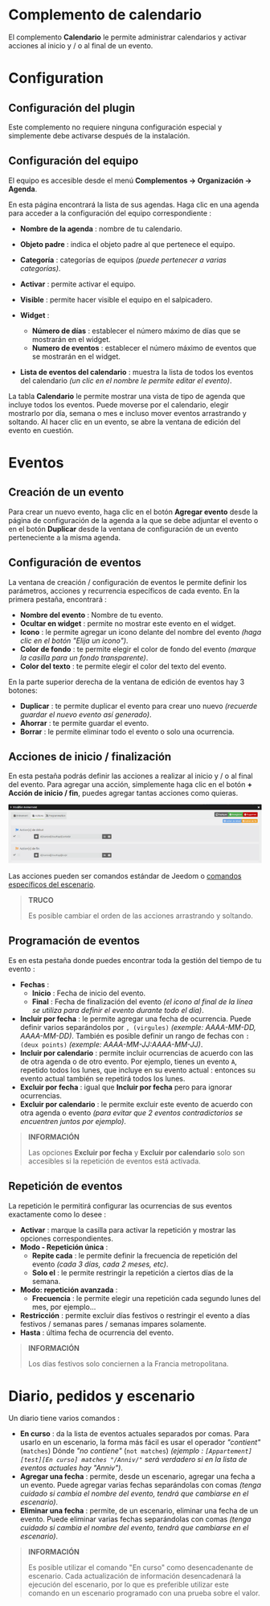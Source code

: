 # Complemento de calendario

El complemento **Calendario** le permite administrar calendarios y activar acciones al inicio y / o al final de un evento.

# Configuration

## Configuración del plugin

Este complemento no requiere ninguna configuración especial y simplemente debe activarse después de la instalación.

## Configuración del equipo

El equipo es accesible desde el menú **Complementos → Organización → Agenda**.

En esta página encontrará la lista de sus agendas. Haga clic en una agenda para acceder a la configuración del equipo correspondiente :

- **Nombre de la agenda** : nombre de tu calendario.
- **Objeto padre** : indica el objeto padre al que pertenece el equipo.
- **Categoría** : categorías de equipos *(puede pertenecer a varias categorías)*.
- **Activar** : permite activar el equipo.
- **Visible** : permite hacer visible el equipo en el salpicadero.


- **Widget** :
    - **Número de días** : establecer el número máximo de días que se mostrarán en el widget.
    - **Numero de eventos** : establecer el número máximo de eventos que se mostrarán en el widget.


- **Lista de eventos del calendario** : muestra la lista de todos los eventos del calendario *(un clic en el nombre le permite editar el evento)*.

La tabla **Calendario** le permite mostrar una vista de tipo de agenda que incluye todos los eventos. Puede moverse por el calendario, elegir mostrarlo por día, semana o mes e incluso mover eventos arrastrando y soltando. Al hacer clic en un evento, se abre la ventana de edición del evento en cuestión.

# Eventos

## Creación de un evento

Para crear un nuevo evento, haga clic en el botón **Agregar evento** desde la página de configuración de la agenda a la que se debe adjuntar el evento o en el botón **Duplicar** desde la ventana de configuración de un evento perteneciente a la misma agenda.

## Configuración de eventos

La ventana de creación / configuración de eventos le permite definir los parámetros, acciones y recurrencia específicos de cada evento. En la primera pestaña, encontrará :

-   **Nombre del evento** : Nombre de tu evento.
-   **Ocultar en widget** : permite no mostrar este evento en el widget.
-   **Icono** : le permite agregar un icono delante del nombre del evento *(haga clic en el botón "Elija un icono")*.
-   **Color de fondo** : te permite elegir el color de fondo del evento *(marque la casilla para un fondo transparente)*.
-   **Color del texto** : te permite elegir el color del texto del evento.

En la parte superior derecha de la ventana de edición de eventos hay 3 botones:

- **Duplicar** : te permite duplicar el evento para crear uno nuevo *(recuerde guardar el nuevo evento así generado)*.
- **Ahorrar** : te permite guardar el evento.
- **Borrar** : le permite eliminar todo el evento o solo una ocurrencia.

## Acciones de inicio / finalización

En esta pestaña podrás definir las acciones a realizar al inicio y / o al final del evento. Para agregar una acción, simplemente haga clic en el botón **+ Acción de inicio / fin**, puedes agregar tantas acciones como quieras.

![Ajouter des actions](./images/calendar_addActions.png)

Las acciones pueden ser comandos estándar de Jeedom o [comandos específicos del escenario](https://doc.jeedom.com/es_ES/core/4.1/scenario#Les%20commandes%20sp%C3%A9cifiques).

>**TRUCO**
>
>Es posible cambiar el orden de las acciones arrastrando y soltando.

## Programación de eventos

Es en esta pestaña donde puedes encontrar toda la gestión del tiempo de tu evento :

- **Fechas** :
    - **Inicio** : Fecha de inicio del evento.
    - **Final** : Fecha de finalización del evento *(el icono al final de la línea se utiliza para definir el evento durante todo el día)*.
- **Incluir por fecha** : le permite agregar una fecha de ocurrencia. Puede definir varios separándolos por ``, (virgules)`` *(exemple: AAAA-MM-DD, AAAA-MM-DD)*. También es posible definir un rango de fechas con ``: (deux points)`` *(exemple: AAAA-MM-JJ:AAAA-MM-JJ)*.
- **Incluir por calendario** : permite incluir ocurrencias de acuerdo con las de otra agenda o de otro evento. Por ejemplo, tienes un evento ``A``, repetido todos los lunes, que incluye en su evento actual : entonces su evento actual también se repetirá todos los lunes.
- **Excluir por fecha** : igual que **Incluir por fecha** pero para ignorar ocurrencias.
- **Excluir por calendario** : le permite excluir este evento de acuerdo con otra agenda o evento *(para evitar que 2 eventos contradictorios se encuentren juntos por ejemplo)*.

>**INFORMACIÓN**
>
>Las opciones **Excluir por fecha** y **Excluir por calendario** solo son accesibles si la repetición de eventos está activada.

## Repetición de eventos

La repetición le permitirá configurar las ocurrencias de sus eventos exactamente como lo desee :

- **Activar** : marque la casilla para activar la repetición y mostrar las opciones correspondientes.
- **Modo - Repetición única** :
    - **Repite cada** : le permite definir la frecuencia de repetición del evento *(cada 3 días, cada 2 meses, etc)*.
    - **Solo el** : le permite restringir la repetición a ciertos días de la semana.
- **Modo: repetición avanzada** :
    - **Frecuencia** : le permite elegir una repetición cada segundo lunes del mes, por ejemplo...
- **Restricción** : permite excluir días festivos o restringir el evento a días festivos / semanas pares / semanas impares solamente.
- **Hasta** : última fecha de ocurrencia del evento.

>**INFORMACIÓN**
>
>Los días festivos solo conciernen a la Francia metropolitana.

# Diario, pedidos y escenario

Un diario tiene varios comandos :

- **En curso** : da la lista de eventos actuales separados por comas. Para usarlo en un escenario, la forma más fácil es usar el operador *"contient"* (``matches``) Dónde *"no contiene"* (``not matches``) *(ejemplo : ``[Appartement][test][En curso] matches "/Anniv/"`` será verdadero si en la lista de eventos actuales hay "Anniv")*.
- **Agregar una fecha** : permite, desde un escenario, agregar una fecha a un evento. Puede agregar varias fechas separándolas con comas *(tenga cuidado si cambia el nombre del evento, tendrá que cambiarse en el escenario)*.
- **Eliminar una fecha** : permite, de un escenario, eliminar una fecha de un evento. Puede eliminar varias fechas separándolas con comas *(tenga cuidado si cambia el nombre del evento, tendrá que cambiarse en el escenario)*.

>**INFORMACIÓN**
>
>Es posible utilizar el comando "En curso" como desencadenante de escenario. Cada actualización de información desencadenará la ejecución del escenario, por lo que es preferible utilizar este comando en un escenario programado con una prueba sobre el valor.
